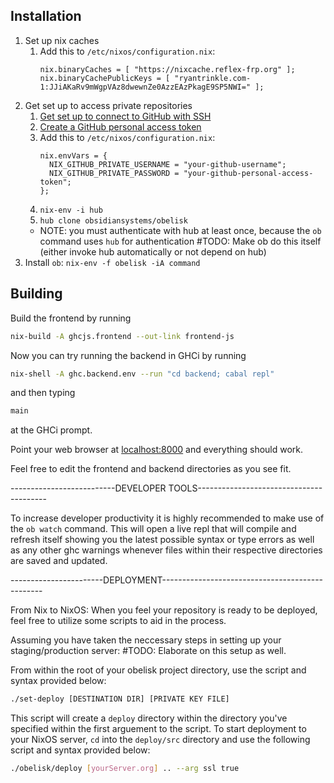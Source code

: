 ## Installation
1. Set up nix caches
    1. Add this to `/etc/nixos/configuration.nix`:
        ```
        nix.binaryCaches = [ "https://nixcache.reflex-frp.org" ];
        nix.binaryCachePublicKeys = [ "ryantrinkle.com-1:JJiAKaRv9mWgpVAz8dwewnZe0AzzEAzPkagE9SP5NWI=" ];
        ```
1. Get set up to access private repositories
    1. [Get set up to connect to GitHub with SSH](https://help.github.com/articles/connecting-to-github-with-ssh/)
    1. [Create a GitHub personal access token](https://help.github.com/articles/creating-a-personal-access-token-for-the-command-line/)
    1. Add this to `/etc/nixos/configuration.nix`:
        ```
        nix.envVars = {
          NIX_GITHUB_PRIVATE_USERNAME = "your-github-username";
          NIX_GITHUB_PRIVATE_PASSWORD = "your-github-personal-access-token";
        };
        ```
    1. `nix-env -i hub`
    1. `hub clone obsidiansystems/obelisk`
      * NOTE: you must authenticate with hub at least once, because the `ob` command uses `hub` for authentication
      #TODO: Make ob do this itself (either invoke hub automatically or not depend on hub)
1. Install `ob`: `nix-env -f obelisk -iA command`

## Building
Build the frontend by running

```bash
nix-build -A ghcjs.frontend --out-link frontend-js
```

Now you can try running the backend in GHCi by running

```bash
nix-shell -A ghc.backend.env --run "cd backend; cabal repl"
```
and then typing

```bash
main
```

at the GHCi prompt.

Point your web browser at [localhost:8000](localhost:8000) and everything should work.

Feel free to edit the frontend and backend directories as you see fit.

--------------------------DEVELOPER TOOLS----------------------------------------

To increase developer productivity it is highly recommended to make use of the
`ob watch` command. This will open a live repl that
will compile and refresh itself showing you the latest possible syntax or type errors
as well as any other ghc warnings whenever files within their respective directories
are saved and updated.

-----------------------DEPLOYMENT------------------------------------------------

From Nix to NixOS:
When you feel your repository is ready to be deployed, feel free to utilize some scripts to aid in the process.

Assuming you have taken the neccessary steps in setting up your staging/production server: #TODO: Elaborate on this setup as well.

From within the root of your obelisk project directory, use the script and syntax provided below:

```bash
./set-deploy [DESTINATION DIR] [PRIVATE KEY FILE]
```

This script will create a `deploy` directory within the directory you've specified within the first arguement to the script. To start deployment to your NixOS server, `cd` into the `deploy/src` directory and use the following script and syntax provided below:

```bash
./obelisk/deploy [yourServer.org] .. --arg ssl true
```

